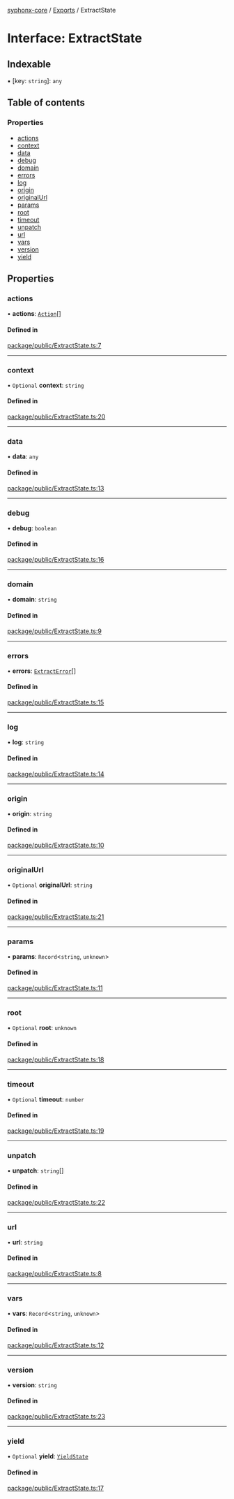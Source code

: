 [syphonx-core](../README.md) / [Exports](../modules.md) / ExtractState

# Interface: ExtractState

## Indexable

▪ [key: `string`]: `any`

## Table of contents

### Properties

- [actions](ExtractState.md#actions)
- [context](ExtractState.md#context)
- [data](ExtractState.md#data)
- [debug](ExtractState.md#debug)
- [domain](ExtractState.md#domain)
- [errors](ExtractState.md#errors)
- [log](ExtractState.md#log)
- [origin](ExtractState.md#origin)
- [originalUrl](ExtractState.md#originalurl)
- [params](ExtractState.md#params)
- [root](ExtractState.md#root)
- [timeout](ExtractState.md#timeout)
- [unpatch](ExtractState.md#unpatch)
- [url](ExtractState.md#url)
- [vars](ExtractState.md#vars)
- [version](ExtractState.md#version)
- [yield](ExtractState.md#yield)

## Properties

### actions

• **actions**: [`Action`](../modules.md#action)[]

#### Defined in

[package/public/ExtractState.ts:7](https://github.com/dtempx/syphonx-core/blob/6c56ba7/package/public/ExtractState.ts#L7)

___

### context

• `Optional` **context**: `string`

#### Defined in

[package/public/ExtractState.ts:20](https://github.com/dtempx/syphonx-core/blob/6c56ba7/package/public/ExtractState.ts#L20)

___

### data

• **data**: `any`

#### Defined in

[package/public/ExtractState.ts:13](https://github.com/dtempx/syphonx-core/blob/6c56ba7/package/public/ExtractState.ts#L13)

___

### debug

• **debug**: `boolean`

#### Defined in

[package/public/ExtractState.ts:16](https://github.com/dtempx/syphonx-core/blob/6c56ba7/package/public/ExtractState.ts#L16)

___

### domain

• **domain**: `string`

#### Defined in

[package/public/ExtractState.ts:9](https://github.com/dtempx/syphonx-core/blob/6c56ba7/package/public/ExtractState.ts#L9)

___

### errors

• **errors**: [`ExtractError`](ExtractError.md)[]

#### Defined in

[package/public/ExtractState.ts:15](https://github.com/dtempx/syphonx-core/blob/6c56ba7/package/public/ExtractState.ts#L15)

___

### log

• **log**: `string`

#### Defined in

[package/public/ExtractState.ts:14](https://github.com/dtempx/syphonx-core/blob/6c56ba7/package/public/ExtractState.ts#L14)

___

### origin

• **origin**: `string`

#### Defined in

[package/public/ExtractState.ts:10](https://github.com/dtempx/syphonx-core/blob/6c56ba7/package/public/ExtractState.ts#L10)

___

### originalUrl

• `Optional` **originalUrl**: `string`

#### Defined in

[package/public/ExtractState.ts:21](https://github.com/dtempx/syphonx-core/blob/6c56ba7/package/public/ExtractState.ts#L21)

___

### params

• **params**: `Record`\<`string`, `unknown`\>

#### Defined in

[package/public/ExtractState.ts:11](https://github.com/dtempx/syphonx-core/blob/6c56ba7/package/public/ExtractState.ts#L11)

___

### root

• `Optional` **root**: `unknown`

#### Defined in

[package/public/ExtractState.ts:18](https://github.com/dtempx/syphonx-core/blob/6c56ba7/package/public/ExtractState.ts#L18)

___

### timeout

• `Optional` **timeout**: `number`

#### Defined in

[package/public/ExtractState.ts:19](https://github.com/dtempx/syphonx-core/blob/6c56ba7/package/public/ExtractState.ts#L19)

___

### unpatch

• **unpatch**: `string`[]

#### Defined in

[package/public/ExtractState.ts:22](https://github.com/dtempx/syphonx-core/blob/6c56ba7/package/public/ExtractState.ts#L22)

___

### url

• **url**: `string`

#### Defined in

[package/public/ExtractState.ts:8](https://github.com/dtempx/syphonx-core/blob/6c56ba7/package/public/ExtractState.ts#L8)

___

### vars

• **vars**: `Record`\<`string`, `unknown`\>

#### Defined in

[package/public/ExtractState.ts:12](https://github.com/dtempx/syphonx-core/blob/6c56ba7/package/public/ExtractState.ts#L12)

___

### version

• **version**: `string`

#### Defined in

[package/public/ExtractState.ts:23](https://github.com/dtempx/syphonx-core/blob/6c56ba7/package/public/ExtractState.ts#L23)

___

### yield

• `Optional` **yield**: [`YieldState`](YieldState.md)

#### Defined in

[package/public/ExtractState.ts:17](https://github.com/dtempx/syphonx-core/blob/6c56ba7/package/public/ExtractState.ts#L17)
